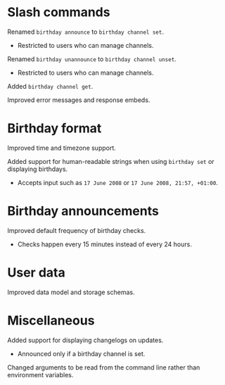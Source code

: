 # Slash commands

Renamed `birthday announce` to `birthday channel set`.
- Restricted to users who can manage channels.

Renamed `birthday unannounce` to `birthday channel unset`.
- Restricted to users who can manage channels.

Added `birthday channel get`.

Improved error messages and response embeds.

# Birthday format

Improved time and timezone support.

Added support for human-readable strings when using `birthday set` or displaying birthdays.
- Accepts input such as `17 June 2008` or `17 June 2008, 21:57, +01:00`.

# Birthday announcements

Improved default frequency of birthday checks.
- Checks happen every 15 minutes instead of every 24 hours.

# User data

Improved data model and storage schemas.

# Miscellaneous

Added support for displaying changelogs on updates.
- Announced only if a birthday channel is set.

Changed arguments to be read from the command line rather than environment variables.
